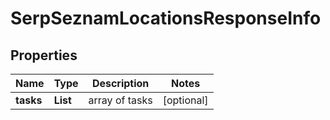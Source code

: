 # SerpSeznamLocationsResponseInfo


## Properties

| Name | Type | Description | Notes |
|------------ | ------------- | ------------- | -------------|
**tasks** | **List<SerpSeznamLocationsTaskInfo>** | array of tasks |[optional]|